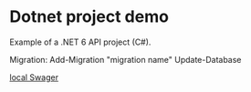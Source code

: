 # Dotnet project demo

Example of a .NET 6 API project (C#).

Migration:
Add-Migration "migration name"
Update-Database

[local Swager](https://localhost:7151/swagger/index.html)
